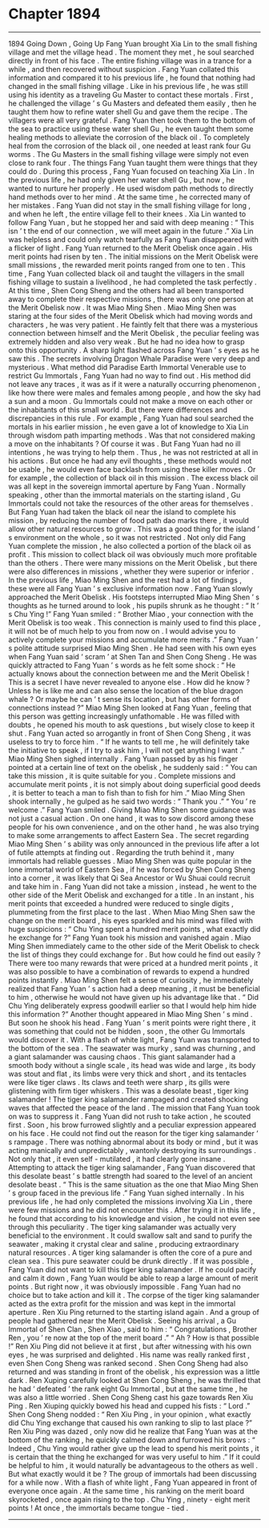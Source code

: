 
# Chapter 1894


---

1894 Going Down , Going Up Fang Yuan brought Xia Lin to the small fishing village and met the village head .
The moment they met , he soul searched directly in front of his face . The entire fishing village was in a trance for a while , and then recovered without suspicion .
Fang Yuan collated this information and compared it to his previous life , he found that nothing had changed in the small fishing village .
Like in his previous life , he was still using his identity as a traveling Gu Master to contact these mortals .
First , he challenged the village ’ s Gu Masters and defeated them easily , then he taught them how to refine water shell Gu and gave them the recipe .
The villagers were all very grateful .
Fang Yuan then took them to the bottom of the sea to practice using these water shell Gu , he even taught them some healing methods to alleviate the corrosion of the black oil .
To completely heal from the corrosion of the black oil , one needed at least rank four Gu worms .
The Gu Masters in the small fishing village were simply not even close to rank four . The things Fang Yuan taught them were things that they could do .
During this process , Fang Yuan focused on teaching Xia Lin .
In the previous life , he had only given her water shell Gu , but now , he wanted to nurture her properly . He used wisdom path methods to directly hand methods over to her mind . At the same time , he corrected many of her mistakes .
Fang Yuan did not stay in the small fishing village for long , and when he left , the entire village fell to their knees .
Xia Lin wanted to follow Fang Yuan , but he stopped her and said with deep meaning : “ This isn ’ t the end of our connection , we will meet again in the future .”
Xia Lin was helpless and could only watch tearfully as Fang Yuan disappeared with a flicker of light .
Fang Yuan returned to the Merit Obelisk once again .
His merit points had risen by ten .
The initial missions on the Merit Obelisk were small missions , the rewarded merit points ranged from one to ten .
This time , Fang Yuan collected black oil and taught the villagers in the small fishing village to sustain a livelihood , he had completed the task perfectly .
At this time , Shen Cong Sheng and the others had all been transported away to complete their respective missions , there was only one person at the Merit Obelisk now .
It was Miao Ming Shen .
Miao Ming Shen was staring at the four sides of the Merit Obelisk which had moving words and characters , he was very patient .
He faintly felt that there was a mysterious connection between himself and the Merit Obelisk , the peculiar feeling was extremely hidden and also very weak .
But he had no idea how to grasp onto this opportunity .
A sharp light flashed across Fang Yuan ’ s eyes as he saw this .
The secrets involving Dragon Whale Paradise were very deep and mysterious .
What method did Paradise Earth Immortal Venerable use to restrict Gu Immortals , Fang Yuan had no way to find out .
His method did not leave any traces , it was as if it were a naturally occurring phenomenon , like how there were males and females among people , and how the sky had a sun and a moon .
Gu Immortals could not make a move on each other or the inhabitants of this small world .
But there were differences and discrepancies in this rule .
For example , Fang Yuan had soul searched the mortals in his earlier mission , he even gave a lot of knowledge to Xia Lin through wisdom path imparting methods .
Was that not considered making a move on the inhabitants ?
Of course it was .
But Fang Yuan had no ill intentions , he was trying to help them . Thus , he was not restricted at all in his actions .
But once he had any evil thoughts , these methods would not be usable , he would even face backlash from using these killer moves .
Or for example , the collection of black oil in this mission .
The excess black oil was all kept in the sovereign immortal aperture by Fang Yuan .
Normally speaking , other than the immortal materials on the starting island , Gu Immortals could not take the resources of the other areas for themselves .
But Fang Yuan had taken the black oil near the island to complete his mission , by reducing the number of food path dao marks there , it would allow other natural resources to grow .
This was a good thing for the island ’ s environment on the whole , so it was not restricted .
Not only did Fang Yuan complete the mission , he also collected a portion of the black oil as profit . This mission to collect black oil was obviously much more profitable than the others .
There were many missions on the Merit Obelisk , but there were also differences in missions , whether they were superior or inferior .
In the previous life , Miao Ming Shen and the rest had a lot of findings , these were all Fang Yuan ’ s exclusive information now .
Fang Yuan slowly approached the Merit Obelisk .
His footsteps interrupted Miao Ming Shen ’ s thoughts as he turned around to look , his pupils shrunk as he thought : “ It ’ s Chu Ying !”
Fang Yuan smiled : “ Brother Miao , your connection with the Merit Obelisk is too weak . This connection is mainly used to find this place , it will not be of much help to you from now on . I would advise you to actively complete your missions and accumulate more merits .”
Fang Yuan ’ s polite attitude surprised Miao Ming Shen .
He had seen with his own eyes when Fang Yuan said ‘ scram ’ at Shen Tan and Shen Cong Sheng .
He was quickly attracted to Fang Yuan ’ s words as he felt some shock : “ He actually knows about the connection between me and the Merit Obelisk ! This is a secret I have never revealed to anyone else . How did he know ? Unless he is like me and can also sense the location of the blue dragon whale ? Or maybe he can ’ t sense its location , but has other forms of connections instead ?”
Miao Ming Shen looked at Fang Yuan , feeling that this person was getting increasingly unfathomable .
He was filled with doubts , he opened his mouth to ask questions , but wisely close to keep it shut .
Fang Yuan acted so arrogantly in front of Shen Cong Sheng , it was useless to try to force him .
“ If he wants to tell me , he will definitely take the initiative to speak , if I try to ask him , I will not get anything I want .” Miao Ming Shen sighed internally .
Fang Yuan passed by as his finger pointed at a certain line of text on the obelisk , he suddenly said : “ You can take this mission , it is quite suitable for you . Complete missions and accumulate merit points , it is not simply about doing superficial good deeds , it is better to teach a man to fish than to fish for him .”
Miao Ming Shen shook internally , he gulped as he said two words : “ Thank you .”
“ You ’ re welcome .” Fang Yuan smiled .
Giving Miao Ming Shen some guidance was not just a casual action .
On one hand , it was to sow discord among these people for his own convenience , and on the other hand , he was also trying to make some arrangements to affect Eastern Sea .
The secret regarding Miao Ming Shen ’ s ability was only announced in the previous life after a lot of futile attempts at finding out . Regarding the truth behind it , many immortals had reliable guesses .
Miao Ming Shen was quite popular in the lone immortal world of Eastern Sea , if he was forced by Shen Cong Sheng into a corner , it was likely that Qi Sea Ancestor or Wu Shuai could recruit and take him in .
Fang Yuan did not take a mission , instead , he went to the other side of the Merit Obelisk and exchanged for a title .
In an instant , his merit points that exceeded a hundred were reduced to single digits , plummeting from the first place to the last .
When Miao Ming Shen saw the change on the merit board , his eyes sparkled and his mind was filled with huge suspicions : “ Chu Ying spent a hundred merit points , what exactly did he exchange for ?”
Fang Yuan took his mission and vanished again .
Miao Ming Shen immediately came to the other side of the Merit Obelisk to check the list of things they could exchange for .
But how could he find out easily ?
There were too many rewards that were priced at a hundred merit points , it was also possible to have a combination of rewards to expend a hundred points instantly .
Miao Ming Shen felt a sense of curiosity , he immediately realized that Fang Yuan ’ s action had a deep meaning , it must be beneficial to him , otherwise he would not have given up his advantage like that .
“ Did Chu Ying deliberately express goodwill earlier so that I would help him hide this information ?” Another thought appeared in Miao Ming Shen ’ s mind .
But soon he shook his head .
Fang Yuan ’ s merit points were right there , it was something that could not be hidden , soon , the other Gu Immortals would discover it .
With a flash of white light , Fang Yuan was transported to the bottom of the sea .
The seawater was murky , sand was churning , and a giant salamander was causing chaos .
This giant salamander had a smooth body without a single scale , its head was wide and large , its body was stout and flat , its limbs were very thick and short , and its tentacles were like tiger claws . Its claws and teeth were sharp , its gills were glistening with firm tiger whiskers .
This was a desolate beast , tiger king salamander !
The tiger king salamander rampaged and created shocking waves that affected the peace of the land .
The mission that Fang Yuan took on was to suppress it .
Fang Yuan did not rush to take action , he scouted first .
Soon , his brow furrowed slightly and a peculiar expression appeared on his face .
He could not find out the reason for the tiger king salamander ’ s rampage . There was nothing abnormal about its body or mind , but it was acting manically and unpredictably , wantonly destroying its surroundings .
Not only that , it even self - mutilated , it had clearly gone insane .
Attempting to attack the tiger king salamander , Fang Yuan discovered that this desolate beast ’ s battle strength had soared to the level of an ancient desolate beast .
“ This is the same situation as the one that Miao Ming Shen ’ s group faced in the previous life .” Fang Yuan sighed internally .
In his previous life , he had only completed the missions involving Xia Lin , there were few missions and he did not encounter this . After trying it in this life , he found that according to his knowledge and vision , he could not even see through this peculiarity .
The tiger king salamander was actually very beneficial to the environment .
It could swallow salt and sand to purify the seawater , making it crystal clear and saline , producing extraordinary natural resources .
A tiger king salamander is often the core of a pure and clean sea . This pure seawater could be drunk directly .
If it was possible , Fang Yuan did not want to kill this tiger king salamander . If he could pacify and calm it down , Fang Yuan would be able to reap a large amount of merit points .
But right now , it was obviously impossible .
Fang Yuan had no choice but to take action and kill it .
The corpse of the tiger king salamander acted as the extra profit for the mission and was kept in the immortal aperture .
Ren Xiu Ping returned to the starting island again .
And a group of people had gathered near the Merit Obelisk .
Seeing his arrival , a Gu Immortal of Shen Clan , Shen Xiao , said to him : “ Congratulations , Brother Ren , you ’ re now at the top of the merit board .”
“ Ah ? How is that possible !” Ren Xiu Ping did not believe it at first , but after witnessing with his own eyes , he was surprised and delighted .
His name was really ranked first , even Shen Cong Sheng was ranked second .
Shen Cong Sheng had also returned and was standing in front of the obelisk , his expression was a little dark .
Ren Xuping carefully looked at Shen Cong Sheng , he was thrilled that he had ‘ defeated ’ the rank eight Gu Immortal , but at the same time , he was also a little worried .
Shen Cong Sheng cast his gaze towards Ren Xiu Ping .
Ren Xiuping quickly bowed his head and cupped his fists : “ Lord .”
Shen Cong Sheng nodded : “ Ren Xiu Ping , in your opinion , what exactly did Chu Ying exchange that caused his own ranking to slip to last place ?”
Ren Xiu Ping was dazed , only now did he realize that Fang Yuan was at the bottom of the ranking , he quickly calmed down and furrowed his brows : “ Indeed , Chu Ying would rather give up the lead to spend his merit points , it is certain that the thing he exchanged for was very useful to him .”
If it could be helpful to him , it would naturally be advantageous to the others as well .
But what exactly would it be ?
The group of immortals had been discussing for a while now .
With a flash of white light , Fang Yuan appeared in front of everyone once again .
At the same time , his ranking on the merit board skyrocketed , once again rising to the top .
Chu Ying , ninety - eight merit points !
At once , the immortals became tongue - tied .

---


